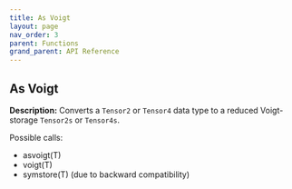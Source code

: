 ```yaml
---
title: As Voigt
layout: page
nav_order: 3
parent: Functions
grand_parent: API Reference
---
```


## As Voigt

**Description:** Converts a `Tensor2` or `Tensor4` data type to a reduced Voigt-storage `Tensor2s` or `Tensor4s`.

Possible calls:
- asvoigt(T)
- voigt(T)
- symstore(T) (due to backward compatibility)